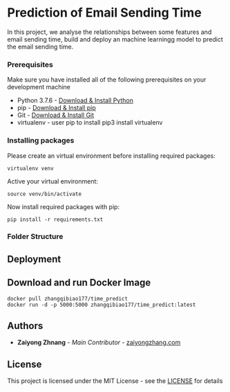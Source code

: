 # Prediction of Email Sending Time

In this project, we analyse the relationships between some features and email sending time, build and deploy an machine learningg model to predict the email sending time.


### Prerequisites
Make sure you have installed all of the following prerequisites on your development machine
* Python 3.7.6 - [Download & Install Python](https://www.python.org/downloads/)
* pip - [Download & Install pip](https://pip.pypa.io/en/stable/installing/)
* Git - [Download & Install Git](https://git-scm.com/downloads)
* virtualenv - user pip to install
    pip3 install virtualenv 
    
### Installing packages
Please create an virtual environment before installing required packages:
```
virtualenv venv
```
Active your virtual environment:
```
source venv/bin/activate
```
Now install required packages with pip:
```
pip install -r requirements.txt
```
### Folder Structure

## Deployment

## Download and run Docker Image
```
docker pull zhangqibiao177/time_predict
docker run -d -p 5000:5000 zhangqibiao177/time_predict:latest
```
## Authors

* **Zaiyong Zhnang** - *Main Contributor* - [zaiyongzhang.com](http://zaiyongzhang.com/)

## License

This project is licensed under the MIT License - see the [LICENSE](https://choosealicense.com/licenses/mit/) for details
